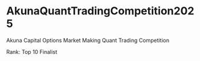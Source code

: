 # AkunaQuantTradingCompetition2025
Akuna Capital Options Market Making Quant Trading Competition

Rank: Top 10 Finalist
